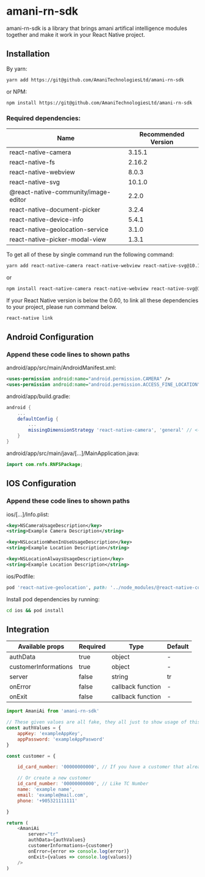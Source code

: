 # amani-rn-sdk

amani-rn-sdk is a library that brings amani artifical intelligence modules together and make it work in your React Native project.

## Installation

By yarn:
```bash
yarn add https://git@github.com/AmaniTechnologiesLtd/amani-rn-sdk
```

or NPM:
```bash
npm install https://git@github.com/AmaniTechnologiesLtd/amani-rn-sdk
```

### Required dependencies:

| Name | Recommended Version |
| ------ | ------ |
| react-native-camera | 3.15.1 |
| react-native-fs | 2.16.2 |
| react-native-webview | 8.0.3 |
| react-native-svg | 10.1.0 |
| @react-native-community/image-editor | 2.2.0 |
| react-native-document-picker | 3.2.4 |
| react-native-device-info | 5.4.1 |
| react-native-geolocation-service | 3.1.0 |
| react-native-picker-modal-view | 1.3.1 |

To get all of these by single command run the following command:

```bash
yarn add react-native-camera react-native-webview react-native-svg@10.1.0 @react-native-community/image-editor react-native-document-picker react-native-fs react-native-device-info react-native-geolocation-service react-native-picker-modal-view
```

or

```bash
npm install react-native-camera react-native-webview react-native-svg@10.1.0 @react-native-community/image-editor react-native-document-picker react-native-fs react-native-device-info react-native-geolocation-service react-native-picker-modal-view
```

If your React Native version is below the 0.60,  to link all these dependencies to your project, please run command below.

```bash
react-native link
```

## Android Configuration

### Append these code lines to shown paths

android/app/src/main/AndroidManifest.xml:
```xml
<uses-permission android:name="android.permission.CAMERA" />
<uses-permission android:name="android.permission.ACCESS_FINE_LOCATION" />
```

android/app/build.gradle:
```gradle
android {
    ...
    defaultConfig {
        ...
        missingDimensionStrategy 'react-native-camera', 'general' // <--- insert this line
    }
}
```

android/app/src/main/java/[...]/MainApplication.java:
```java
import com.rnfs.RNFSPackage;
```


## IOS Configuration

### Append these code lines to shown paths

ios/[...]/Info.plist:
```xml
<key>NSCameraUsageDescription</key>
<string>Example Camera Description</string>

<key>NSLocationWhenInUseUsageDescription</key>
<string>Example Location Description</string>

<key>NSLocationAlwaysUsageDescription</key>
<string>Example Location Description</string>

```

ios/Podfile:
```ruby
pod 'react-native-geolocation', path: '../node_modules/@react-native-community/geolocation'
```

Install pod dependencies by running:

```bash
cd ios && pod install
```

## Integration

| Available props | Required | Type | Default |
| ------ | ------ | ------ | ------|
| authData | true | object | - |
| customerInformations | true | object | - |
| server | false | string | tr |
| onError | false | callback function | - |
| onExit | false | callback function | - |


```js
import AmaniAi from 'amani-rn-sdk'

// These given values are all fake, they all just to show usage of this package.
const authValues = {
    appKey: 'exampleAppKey',
    appPassword: 'exampleAppPasword'
}

const customer = {

    id_card_number: '00000000000', // If you have a customer that already exists in Amani Service, pass the id here,

    // Or create a new customer
    id_card_number: '00000000000', // Like TC Number
    name: 'example name',
    email: 'example@mail.com',
    phone: '+905321111111'

}

return (
    <AmaniAi
        server="tr"
        authData={authValues}
        customerInformations={customer}
        onError={error => console.log(error)}
        onExit={values => console.log(values)}
    />
)
```